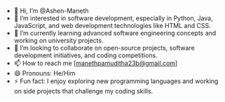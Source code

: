 - 👋 Hi, I’m @Ashen-Maneth
- 👀 I’m interested in software development, especially in Python, Java, JavaScript, and web development technologies like HTML and CSS.
- 🌱 I’m currently learning advanced software engineering concepts and working on university projects.
- 💞️ I’m looking to collaborate on open-source projects, software development initiatives, and coding competitions.
- 📫 How to reach me [manethpamuditha23b@gmail.com]
- 😄 Pronouns: He/Him
- ⚡ Fun fact: I enjoy exploring new programming languages and working on side projects that challenge my coding skills.
<!---
Ashen-Maneth/Ashen-Maneth is a ✨ special ✨ repository because its `README.md` (this file) appears on your GitHub profile.
You can click the Preview link to take a look at your changes.
--->
